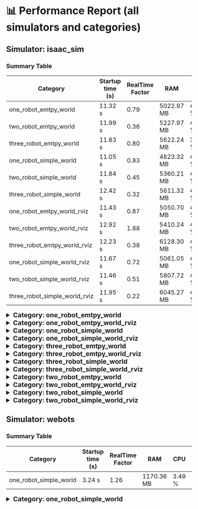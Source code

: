 # 📊 Performance Report (all simulators and categories)

## Simulator: isaac_sim

### Summary Table

| Category | Startup time (s) | RealTime Factor | RAM | CPU | GPU |
|---|---|---|---|---|---|
| one_robot_emtpy_world | 11.32 s | 0.79 | 5022.97 MB | 43.16 % | 59.71 % |
| two_robot_emtpy_world | 11.99 s | 0.36 | 5227.97 MB | 47.18 % | 63.57 % |
| three_robot_emtpy_world | 11.83 s | 0.80 | 5622.24 MB | 35.92 % | 71.60 % |
| one_robot_simple_world | 11.05 s | 0.83 | 4823.32 MB | 43.60 % | 64.95 % |
| two_robot_simple_world | 11.84 s | 0.45 | 5360.21 MB | 40.48 % | 74.95 % |
| three_robot_simple_world | 12.42 s | 0.32 | 5611.32 MB | 43.35 % | 81.76 % |
| one_robot_emtpy_world_rviz | 11.43 s | 0.87 | 5050.70 MB | 40.22 % | 62.71 % |
| two_robot_emtpy_world_rviz | 12.92 s | 1.88 | 5410.24 MB | 40.85 % | 73.53 % |
| three_robot_emtpy_world_rviz | 12.23 s | 0.38 | 6128.30 MB | 43.46 % | 69.06 % |
| one_robot_simple_world_rviz | 11.67 s | 0.72 | 5061.05 MB | 44.65 % | 67.82 % |
| two_robot_simple_world_rviz | 11.46 s | 0.51 | 5807.72 MB | 43.53 % | 82.88 % |
| three_robot_simple_world_rviz | 11.95 s | 0.22 | 6045.27 MB | 44.16 % | 81.31 % |

<details>
<summary style="font-size:1.25em; font-weight:bold;">Category: one_robot_emtpy_world</summary>

**Timestamp:** 2025-09-19T15:50:11.887203  
**Total iterations:** 1  
**Average measured duration per iteration:** 11.32 s  

#### System Resources

| Metric                    | Value                          |
|---------------------------|--------------------------------|
| CPU average               | 43.16 %                    |
| RAM average               | 5022.97 MB (~4.91 GB) |
| GPU average               | 59.7 %                    |
| GPU Memory average        | 5131.10 MB (~5.01 GB) |

#### Simulation Performance

| Metric                    | Value                          |
|---------------------------|--------------------------------|
| Real Time Factor (RTF)     | 0.7890 (~79 % of real-time) |
| Average iteration time      | 74.68 s        |

> Simulation runs at ~79 % of real-time (1 s simulated → 1.3 s real).

</details>


<details>
<summary style="font-size:1.25em; font-weight:bold;">Category: one_robot_emtpy_world_rviz</summary>

**Timestamp:** 2025-09-19T15:58:10.766075  
**Total iterations:** 1  
**Average measured duration per iteration:** 11.43 s  

#### System Resources

| Metric                    | Value                          |
|---------------------------|--------------------------------|
| CPU average               | 40.22 %                    |
| RAM average               | 5050.70 MB (~4.93 GB) |
| GPU average               | 62.7 %                    |
| GPU Memory average        | 7295.35 MB (~7.12 GB) |

#### Simulation Performance

| Metric                    | Value                          |
|---------------------------|--------------------------------|
| Real Time Factor (RTF)     | 0.8674 (~87 % of real-time) |
| Average iteration time      | 75.36 s        |

> Simulation runs at ~87 % of real-time (1 s simulated → 1.2 s real).

</details>


<details>
<summary style="font-size:1.25em; font-weight:bold;">Category: one_robot_simple_world</summary>

**Timestamp:** 2025-09-19T15:54:08.756984  
**Total iterations:** 1  
**Average measured duration per iteration:** 11.05 s  

#### System Resources

| Metric                    | Value                          |
|---------------------------|--------------------------------|
| CPU average               | 43.60 %                    |
| RAM average               | 4823.32 MB (~4.71 GB) |
| GPU average               | 65.0 %                    |
| GPU Memory average        | 5135.19 MB (~5.01 GB) |

#### Simulation Performance

| Metric                    | Value                          |
|---------------------------|--------------------------------|
| Real Time Factor (RTF)     | 0.8313 (~83 % of real-time) |
| Average iteration time      | 73.46 s        |

> Simulation runs at ~83 % of real-time (1 s simulated → 1.2 s real).

</details>


<details>
<summary style="font-size:1.25em; font-weight:bold;">Category: one_robot_simple_world_rviz</summary>

**Timestamp:** 2025-09-19T16:02:12.436427  
**Total iterations:** 1  
**Average measured duration per iteration:** 11.67 s  

#### System Resources

| Metric                    | Value                          |
|---------------------------|--------------------------------|
| CPU average               | 44.65 %                    |
| RAM average               | 5061.05 MB (~4.94 GB) |
| GPU average               | 67.8 %                    |
| GPU Memory average        | 7277.94 MB (~7.11 GB) |

#### Simulation Performance

| Metric                    | Value                          |
|---------------------------|--------------------------------|
| Real Time Factor (RTF)     | 0.7249 (~72 % of real-time) |
| Average iteration time      | 75.28 s        |

> Simulation runs at ~72 % of real-time (1 s simulated → 1.4 s real).

</details>


<details>
<summary style="font-size:1.25em; font-weight:bold;">Category: three_robot_emtpy_world</summary>

**Timestamp:** 2025-09-19T15:52:49.494718  
**Total iterations:** 1  
**Average measured duration per iteration:** 11.83 s  

#### System Resources

| Metric                    | Value                          |
|---------------------------|--------------------------------|
| CPU average               | 35.92 %                    |
| RAM average               | 5622.24 MB (~5.49 GB) |
| GPU average               | 71.6 %                    |
| GPU Memory average        | 6319.05 MB (~6.17 GB) |

#### Simulation Performance

| Metric                    | Value                          |
|---------------------------|--------------------------------|
| Real Time Factor (RTF)     | 0.8017 (~80 % of real-time) |
| Average iteration time      | 72.04 s        |

> Simulation runs at ~80 % of real-time (1 s simulated → 1.2 s real).

</details>


<details>
<summary style="font-size:1.25em; font-weight:bold;">Category: three_robot_emtpy_world_rviz</summary>

**Timestamp:** 2025-09-19T16:00:51.363667  
**Total iterations:** 1  
**Average measured duration per iteration:** 12.23 s  

#### System Resources

| Metric                    | Value                          |
|---------------------------|--------------------------------|
| CPU average               | 43.46 %                    |
| RAM average               | 6128.30 MB (~5.98 GB) |
| GPU average               | 69.1 %                    |
| GPU Memory average        | 8568.62 MB (~8.37 GB) |

#### Simulation Performance

| Metric                    | Value                          |
|---------------------------|--------------------------------|
| Real Time Factor (RTF)     | 0.3757 (~38 % of real-time) |
| Average iteration time      | 73.89 s        |

> Simulation runs at ~38 % of real-time (1 s simulated → 2.7 s real).

</details>


<details>
<summary style="font-size:1.25em; font-weight:bold;">Category: three_robot_simple_world</summary>

**Timestamp:** 2025-09-19T15:56:49.605529  
**Total iterations:** 1  
**Average measured duration per iteration:** 12.42 s  

#### System Resources

| Metric                    | Value                          |
|---------------------------|--------------------------------|
| CPU average               | 43.35 %                    |
| RAM average               | 5611.32 MB (~5.48 GB) |
| GPU average               | 81.8 %                    |
| GPU Memory average        | 6397.95 MB (~6.25 GB) |

#### Simulation Performance

| Metric                    | Value                          |
|---------------------------|--------------------------------|
| Real Time Factor (RTF)     | 0.3155 (~32 % of real-time) |
| Average iteration time      | 74.22 s        |

> Simulation runs at ~32 % of real-time (1 s simulated → 3.2 s real).

</details>


<details>
<summary style="font-size:1.25em; font-weight:bold;">Category: three_robot_simple_world_rviz</summary>

**Timestamp:** 2025-09-19T16:04:51.229171  
**Total iterations:** 1  
**Average measured duration per iteration:** 11.95 s  

#### System Resources

| Metric                    | Value                          |
|---------------------------|--------------------------------|
| CPU average               | 44.16 %                    |
| RAM average               | 6045.27 MB (~5.90 GB) |
| GPU average               | 81.3 %                    |
| GPU Memory average        | 8645.75 MB (~8.44 GB) |

#### Simulation Performance

| Metric                    | Value                          |
|---------------------------|--------------------------------|
| Real Time Factor (RTF)     | 0.2248 (~22 % of real-time) |
| Average iteration time      | 73.65 s        |

> Simulation runs at ~22 % of real-time (1 s simulated → 4.4 s real).

</details>


<details>
<summary style="font-size:1.25em; font-weight:bold;">Category: two_robot_emtpy_world</summary>

**Timestamp:** 2025-09-19T15:51:31.669064  
**Total iterations:** 1  
**Average measured duration per iteration:** 11.99 s  

#### System Resources

| Metric                    | Value                          |
|---------------------------|--------------------------------|
| CPU average               | 47.18 %                    |
| RAM average               | 5227.97 MB (~5.11 GB) |
| GPU average               | 63.6 %                    |
| GPU Memory average        | 5732.10 MB (~5.60 GB) |

#### Simulation Performance

| Metric                    | Value                          |
|---------------------------|--------------------------------|
| Real Time Factor (RTF)     | 0.3640 (~36 % of real-time) |
| Average iteration time      | 73.98 s        |

> Simulation runs at ~36 % of real-time (1 s simulated → 2.7 s real).

</details>


<details>
<summary style="font-size:1.25em; font-weight:bold;">Category: two_robot_emtpy_world_rviz</summary>

**Timestamp:** 2025-09-19T15:59:31.702167  
**Total iterations:** 1  
**Average measured duration per iteration:** 12.92 s  

#### System Resources

| Metric                    | Value                          |
|---------------------------|--------------------------------|
| CPU average               | 40.85 %                    |
| RAM average               | 5410.24 MB (~5.28 GB) |
| GPU average               | 73.5 %                    |
| GPU Memory average        | 7613.18 MB (~7.43 GB) |

#### Simulation Performance

| Metric                    | Value                          |
|---------------------------|--------------------------------|
| Real Time Factor (RTF)     | 1.8755 (~188 % of real-time) |
| Average iteration time      | 75.15 s        |

> Simulation runs at ~188 % of real-time (1 s simulated → 0.5 s real).

</details>


<details>
<summary style="font-size:1.25em; font-weight:bold;">Category: two_robot_simple_world</summary>

**Timestamp:** 2025-09-19T15:55:29.604591  
**Total iterations:** 1  
**Average measured duration per iteration:** 11.84 s  

#### System Resources

| Metric                    | Value                          |
|---------------------------|--------------------------------|
| CPU average               | 40.48 %                    |
| RAM average               | 5360.21 MB (~5.23 GB) |
| GPU average               | 75.0 %                    |
| GPU Memory average        | 5761.10 MB (~5.63 GB) |

#### Simulation Performance

| Metric                    | Value                          |
|---------------------------|--------------------------------|
| Real Time Factor (RTF)     | 0.4541 (~45 % of real-time) |
| Average iteration time      | 75.06 s        |

> Simulation runs at ~45 % of real-time (1 s simulated → 2.2 s real).

</details>


<details>
<summary style="font-size:1.25em; font-weight:bold;">Category: two_robot_simple_world_rviz</summary>

**Timestamp:** 2025-09-19T16:03:31.799660  
**Total iterations:** 1  
**Average measured duration per iteration:** 11.46 s  

#### System Resources

| Metric                    | Value                          |
|---------------------------|--------------------------------|
| CPU average               | 43.53 %                    |
| RAM average               | 5807.72 MB (~5.67 GB) |
| GPU average               | 82.9 %                    |
| GPU Memory average        | 8026.38 MB (~7.84 GB) |

#### Simulation Performance

| Metric                    | Value                          |
|---------------------------|--------------------------------|
| Real Time Factor (RTF)     | 0.5067 (~51 % of real-time) |
| Average iteration time      | 73.57 s        |

> Simulation runs at ~51 % of real-time (1 s simulated → 2.0 s real).

</details>



## Simulator: webots

### Summary Table

| Category | Startup time (s) | RealTime Factor | RAM | CPU | GPU |
|---|---|---|---|---|---|
| one_robot_simple_world | 3.24 s | 1.26 | 1170.36 MB | 3.49 % | 19.71 % |

<details>
<summary style="font-size:1.25em; font-weight:bold;">Category: one_robot_simple_world</summary>

**Timestamp:** 2025-09-18T16:41:41.574716  
**Total iterations:** 55  
**Average measured duration per iteration:** 3.24 s  

#### System Resources

| Metric                    | Value                          |
|---------------------------|--------------------------------|
| CPU average               | 3.49 %                    |
| RAM average               | 1170.36 MB (~1.14 GB) |
| GPU average               | 19.7 %                    |
| GPU Memory average        | 3725.33 MB (~3.64 GB) |

#### Simulation Performance

| Metric                    | Value                          |
|---------------------------|--------------------------------|
| Real Time Factor (RTF)     | 1.2570 (~126 % of real-time) |
| Average iteration time      | 66.97 s        |

> Simulation runs at ~126 % of real-time (1 s simulated → 0.8 s real).

</details>

